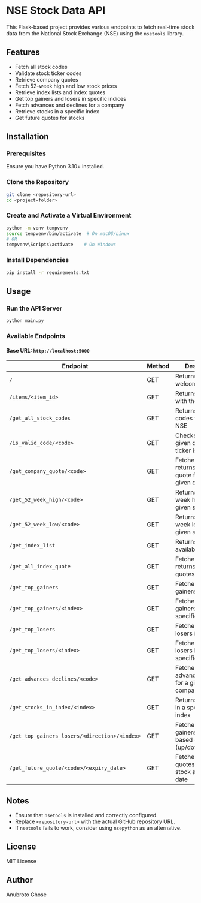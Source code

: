 # NSE Stock Data API

This Flask-based project provides various endpoints to fetch real-time stock data from the National Stock Exchange (NSE) using the `nsetools` library.

## Features
- Fetch all stock codes
- Validate stock ticker codes
- Retrieve company quotes
- Fetch 52-week high and low stock prices
- Retrieve index lists and index quotes
- Get top gainers and losers in specific indices
- Fetch advances and declines for a company
- Retrieve stocks in a specific index
- Get future quotes for stocks

## Installation

### Prerequisites
Ensure you have Python 3.10+ installed.

### Clone the Repository
```sh
git clone <repository-url>
cd <project-folder>
```

### Create and Activate a Virtual Environment
```sh
python -m venv tempvenv
source tempvenv/bin/activate  # On macOS/Linux
# OR
tempvenv\Scripts\activate    # On Windows
```

### Install Dependencies
```sh
pip install -r requirements.txt
```

## Usage

### Run the API Server
```sh
python main.py
```

### Available Endpoints

#### Base URL: `http://localhost:5000`

| Endpoint | Method | Description |
|----------|--------|-------------|
| `/` | GET | Returns a welcome message |
| `/items/<item_id>` | GET | Returns an item with the given ID |
| `/get_all_stock_codes` | GET | Returns all stock codes traded on NSE |
| `/is_valid_code/<code>` | GET | Checks if the given company ticker is valid |
| `/get_company_quote/<code>` | GET | Fetches and returns a company quote for the given code |
| `/get_52_week_high/<code>` | GET | Returns the 52-week high for a given stock |
| `/get_52_week_low/<code>` | GET | Returns the 52-week low for a given stock |
| `/get_index_list` | GET | Returns a list of all available indices |
| `/get_all_index_quote` | GET | Fetches and returns all index quotes |
| `/get_top_gainers` | GET | Fetches the top gainers in NIFTY |
| `/get_top_gainers/<index>` | GET | Fetches the top gainers in a specified index |
| `/get_top_losers` | GET | Fetches the top losers in NIFTY |
| `/get_top_losers/<index>` | GET | Fetches the top losers in a specified index |
| `/get_advances_declines/<code>` | GET | Fetches advances/declines for a given company |
| `/get_stocks_in_index/<index>` | GET | Returns all stocks in a specified index |
| `/get_top_gainers_losers/<direction>/<index>` | GET | Fetches top gainers or losers based on direction (up/down) |
| `/get_future_quote/<code>/<expiry_date>` | GET | Fetches future quotes for a given stock and expiry date |

## Notes
- Ensure that `nsetools` is installed and correctly configured.
- Replace `<repository-url>` with the actual GitHub repository URL.
- If `nsetools` fails to work, consider using `nsepython` as an alternative.

## License
MIT License

## Author
Anubroto Ghose
